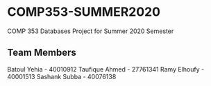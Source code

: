 # COMP353-SUMMER2020
COMP 353 Databases Project for Summer 2020 Semester

## Team Members
Batoul Yehia - 40010912
Taufique Ahmed - 27761341
Ramy Elhoufy - 40001513
Sashank Subba - 40076138
